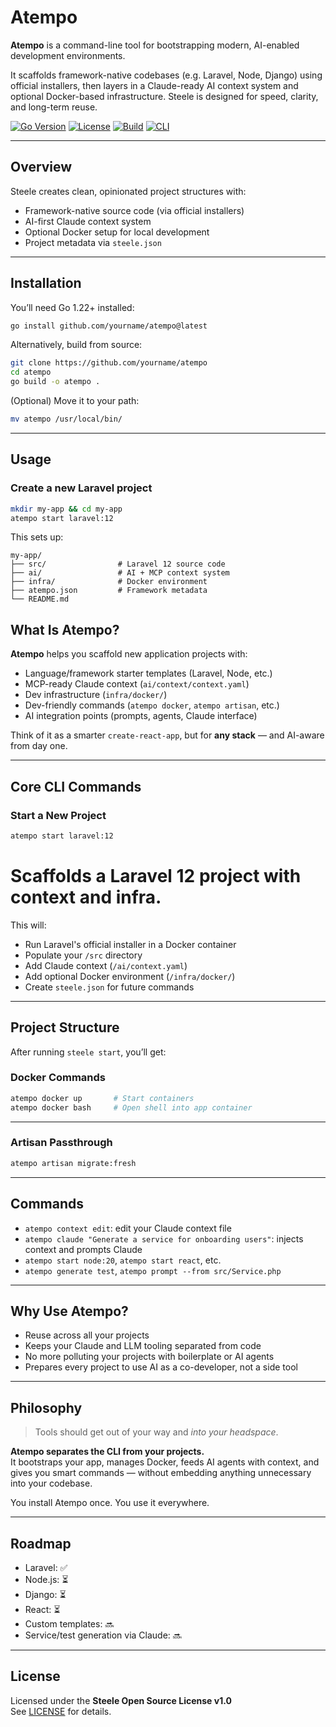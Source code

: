 # Atempo

**Atempo** is a command-line tool for bootstrapping modern, AI-enabled development environments.

It scaffolds framework-native codebases (e.g. Laravel, Node, Django) using official installers, then layers in a Claude-ready AI context system and optional Docker-based infrastructure. Steele is designed for speed, clarity, and long-term reuse.

[![Go Version](https://img.shields.io/badge/go-1.22+-brightgreen.svg)](https://golang.org)
[![License](https://img.shields.io/badge/license-Steele%20OSL-blue)](./LICENSE)
[![Build](https://img.shields.io/badge/build-passing-brightgreen)]()
[![CLI](https://img.shields.io/badge/cli-steele-informational)]()

---

## Overview

Steele creates clean, opinionated project structures with:

- Framework-native source code (via official installers)
- AI-first Claude context system
- Optional Docker setup for local development
- Project metadata via `steele.json`

---

## Installation

You’ll need Go 1.22+ installed:

```bash
go install github.com/yourname/atempo@latest
```

Alternatively, build from source:

```bash
git clone https://github.com/yourname/atempo
cd atempo
go build -o atempo .
```

(Optional) Move it to your path:

```bash
mv atempo /usr/local/bin/
```

---

## Usage

### Create a new Laravel project

```bash
mkdir my-app && cd my-app
atempo start laravel:12
```

This sets up:

```
my-app/
├── src/                # Laravel 12 source code
├── ai/                 # AI + MCP context system
├── infra/              # Docker environment
├── atempo.json         # Framework metadata
└── README.md
```

## What Is Atempo?

**Atempo** helps you scaffold new application projects with:

- Language/framework starter templates (Laravel, Node, etc.)
- MCP-ready Claude context (`ai/context/context.yaml`)
- Dev infrastructure (`infra/docker/`)
- Dev-friendly commands (`atempo docker`, `atempo artisan`, etc.)
- AI integration points (prompts, agents, Claude interface)

Think of it as a smarter `create-react-app`, but for **any stack** — and AI-aware from day one.

---

## Core CLI Commands

### Start a New Project
```bash
atempo start laravel:12
```

Scaffolds a Laravel 12 project with context and infra.
=======
This will:

- Run Laravel's official installer in a Docker container
- Populate your `/src` directory
- Add Claude context (`/ai/context.yaml`)
- Add optional Docker environment (`/infra/docker/`)
- Create `steele.json` for future commands

---

## Project Structure

After running `steele start`, you’ll get:

### Docker Commands
```bash
atempo docker up       # Start containers
atempo docker bash     # Open shell into app container
```

---

### Artisan Passthrough
```bash
atempo artisan migrate:fresh
```

---

## Commands

- `atempo context edit`: edit your Claude context file
- `atempo claude "Generate a service for onboarding users"`: injects context and prompts Claude
- `atempo start node:20`, `atempo start react`, etc.
- `atempo generate test`, `atempo prompt --from src/Service.php`

---

## Why Use Atempo?

- Reuse across all your projects
- Keeps your Claude and LLM tooling separated from code
- No more polluting your projects with boilerplate or AI agents
- Prepares every project to use AI as a co-developer, not a side tool

---

## Philosophy

> Tools should get out of your way and *into your headspace*.

**Atempo separates the CLI from your projects.**  
It bootstraps your app, manages Docker, feeds AI agents with context, and gives you smart commands — without embedding anything unnecessary into your codebase.

You install Atempo once. You use it everywhere.

---

## Roadmap

- Laravel: ✅
- Node.js: ⏳
- Django: ⏳
- React: ⏳
- Custom templates: 🔜
- Service/test generation via Claude: 🔜

---

## License

Licensed under the **Steele Open Source License v1.0**  
See [LICENSE](./LICENSE) for details.
